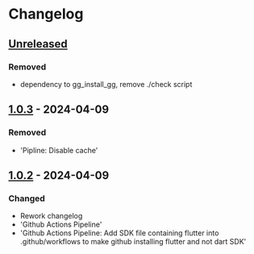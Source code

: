 # Changelog

## [Unreleased]

### Removed

- dependency to gg\_install\_gg, remove ./check script

## [1.0.3] - 2024-04-09

### Removed

- 'Pipline: Disable cache'

## [1.0.2] - 2024-04-09

### Changed

- Rework changelog
- 'Github Actions Pipeline'
- 'Github Actions Pipeline: Add SDK file containing flutter into .github/workflows to make github installing flutter and not dart SDK'

[Unreleased]: https://github.com/inlavigo/gg_fake_timer/compare/1.0.3...HEAD
[1.0.3]: https://github.com/inlavigo/gg_fake_timer/compare/1.0.2...1.0.3
[1.0.2]: https://github.com/inlavigo/gg_fake_timer/tag/%tag
